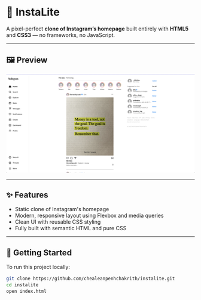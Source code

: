 # 📸 InstaLite

A pixel-perfect **clone of Instagram’s homepage** built entirely with **HTML5** and **CSS3** — no frameworks, no JavaScript.  

---

## 🖼 Preview

![Instagram Clone Screenshot](./InstaLite.png)

---

## ✨ Features

- Static clone of Instagram's homepage
- Modern, responsive layout using Flexbox and media queries
- Clean UI with reusable CSS styling
- Fully built with semantic HTML and pure CSS

---

## 🚀 Getting Started

To run this project locally:

```bash
git clone https://github.com/chealeanpenhchakrith/instalite.git
cd instalite
open index.html
